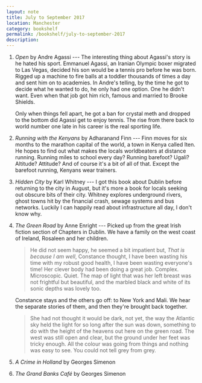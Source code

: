 ```yaml
---
layout: note
title: July to September 2017
location: Manchester
category: bookshelf
permalink: /bookshelf/july-to-september-2017
description:
---
```


1. _Open_ by Andre Agassi --- The interesting thing about Agassi's story is he
   hated his sport. Emmanuel Agassi, an Iranian Olympic boxer migrated to Las
   Vegas, decided his son would be a tennis pro before he was born. Rigged up a
   machine to fire balls at a toddler thousands of times a day and sent him on
   to academies. In Andre's telling, by the time he got to decide what he wanted
   to do, he only had one option. One he didn't want. Even when that job got him
   rich, famous and married to Brooke Shields.

   Only when things fell apart, he got a ban for crystal meth and dropped to the
   bottom did Agassi get to enjoy tennis. The rise from there back to world
   number one late in his career is the real sporting life.

2. _Running with the Kenyans_ by Adharanand Finn --- Finn moves for six months
   to the marathon capital of the world, a town in Kenya called Iten. He
   hopes to find out what makes the locals worldbeaters at distance running.
   Running miles to school every day? Running barefoot? Ugali? Altitude?
   Attitude? And of course it's a bit of all of that. Except the barefoot
   running, Kenyans wear trainers.

3. _Hidden City_ by Karl Whitney --- I got this book about Dublin before
   returning to the city in August, but it's more a book for locals seeking
   out obscure bits of their city. Whitney explores underground rivers, ghost
   towns hit by the financial crash, sewage systems and bus networks. Luckily I
   can happily read about infrastructure all day, I don't know why.

4. _The Green Road_ by Anne Enright --- Picked up from the great Irish fiction
   section of Chapters in Dublin. We have a family on the west coast of Ireland,
   Rosaleen and her children.

   > He did not seem happy, he seemed a bit impatient but, _That is because I am
   well_, Constance thought, I have been wasting his time with my robust good
   health, I have been wasting everyone's time! Her clever body had been doing a
   great job. Complex. Microscopic. Quiet. The map of light that was her left
   breast was not frightful but beautiful, and the marbled black and white of
   its sonic depths was lovely too.

   Constance stays and the others go off: to New York and Mali. We hear the
   separate stories of them, and then they're brought back together.

   > She had not thought it would be dark, not yet, the way the Atlantic sky
   held the light for so long after the sun was down, something to do with the
   height of the heavens out here on the green road. The west was still open and
   clear, but the ground under her feet was tricky enough. All the colour was
   going from things and nothing was easy to see. You could not tell grey from
   grey.

5. _A Crime in Holland_ by Georges Simenon

6. _The Grand Banks Café_ by Georges Simenon
